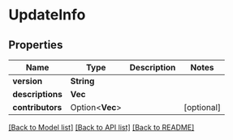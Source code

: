 # UpdateInfo

## Properties

Name | Type | Description | Notes
------------ | ------------- | ------------- | -------------
**version** | **String** |  | 
**descriptions** | **Vec<String>** |  | 
**contributors** | Option<**Vec<String>**> |  | [optional]

[[Back to Model list]](../README.md#documentation-for-models) [[Back to API list]](../README.md#documentation-for-api-endpoints) [[Back to README]](../README.md)


